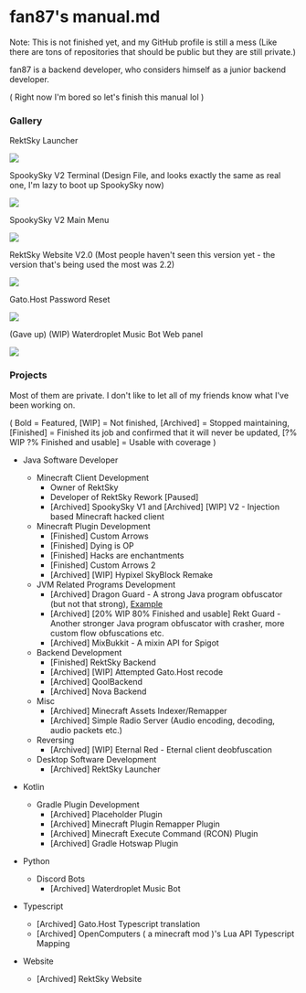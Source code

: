 # fan87's manual.md

Note: This is not finished yet, and my GitHub profile is still a mess (Like there are tons of repositories that should be public but they are still private.)

fan87 is a backend developer, who considers himself as a junior backend developer. 

( Right now I'm bored so let's finish this manual lol )

### Gallery

RektSky Launcher

![](https://storage.gato.host/61068f9c11c02e002297ebf2/BIdTinujD.png)

SpookySky V2  Terminal  (Design File, and looks exactly the same as real one, I'm lazy to boot up SpookySky now)

![](https://storage.gato.host/61068f9c11c02e002297ebf2/PcZeUEz0K.png)

SpookySky V2  Main Menu

![](https://storage.gato.host/61068f9c11c02e002297ebf2/ICXUhDhbX.png)

RektSky Website V2.0  (Most people haven't seen this version yet - the version that's being used the most was 2.2)

![](https://storage.gato.host/61068f9c11c02e002297ebf2/gr7inRXDF.png)

Gato.Host Password Reset

![](https://storage.gato.host/61068f9c11c02e002297ebf2/fvJn-ELPz.png)

(Gave up) (WIP) Waterdroplet Music Bot Web panel

![](https://storage.gato.host/61068f9c11c02e002297ebf2/6ia6LP-Df.png)

### Projects

Most of them are private. I don't like to let all of my friends know what I've been working on.

( Bold = Featured, [WIP] = Not finished, [Archived] = Stopped maintaining, [Finished] = Finished its job and confirmed that it will never be updated, [?% WIP ?% Finished and usable] =  Usable with coverage )

- Java Software Developer
  - Minecraft Client Development
    - Owner of RektSky
    - Developer of RektSky Rework [Paused]
    - [Archived] SpookySky V1 and [Archived] [WIP] V2  -  Injection based Minecraft hacked client
  - Minecraft Plugin Development
    - [Finished] Custom Arrows
    - [Finished] Dying is OP
    - [Finished] Hacks are enchantments
    - [Finished] Custom Arrows 2
    - [Archived] [WIP] Hypixel SkyBlock Remake
  - JVM Related Programs Development
    - [Archived] Dragon Guard - A strong Java program obfuscator (but not that strong), [Example](https://gist.github.com/fan87/79b6aff22cefe5da7453c167c8a2f69e)
    - [Archived] [20% WIP  80% Finished and usable] Rekt Guard - Another stronger Java program obfuscator with crasher, more custom flow obfuscations etc.
    - [Archived] MixBukkit - A mixin API for Spigot
  - Backend Development
    - [Finished] RektSky Backend
    - [Archived] [WIP] Attempted Gato.Host recode
    - [Archived] QoolBackend
    - [Archived] Nova Backend
  - Misc
    - [Archived] Minecraft Assets Indexer/Remapper
    - [Archived] Simple Radio Server (Audio encoding, decoding, audio packets etc.)
  - Reversing
    - [Archived] [WIP] Eternal Red - Eternal client deobfuscation
  - Desktop Software Development
    - [Archived] RektSky Launcher
- Kotlin
  - Gradle Plugin Development
    - [Archived] Placeholder Plugin
    - [Archived] Minecraft Plugin Remapper Plugin
    - [Archived] Minecraft Execute Command (RCON) Plugin
    - [Archived] Gradle Hotswap Plugin
- Python
  - Discord Bots
    - [Archived] Waterdroplet Music Bot
- Typescript
  - [Archived] Gato.Host Typescript translation
  - [Archived] OpenComputers ( a minecraft mod )'s Lua API Typescript Mapping

- Website
  - [Archived] RektSky Website
